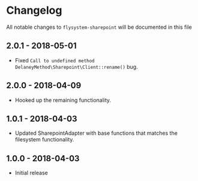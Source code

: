 # Changelog

All notable changes to `flysystem-sharepoint` will be documented in this file

## 2.0.1 - 2018-05-01

- Fixed `Call to undefined method DelaneyMethod\Sharepoint\Client::rename()` bug.

## 2.0.0 - 2018-04-09

- Hooked up the remaining functionality.

## 1.0.1 - 2018-04-03

- Updated SharepointAdapter with base functions that matches the filesystem functionality.

## 1.0.0 - 2018-04-03

- Initial release

